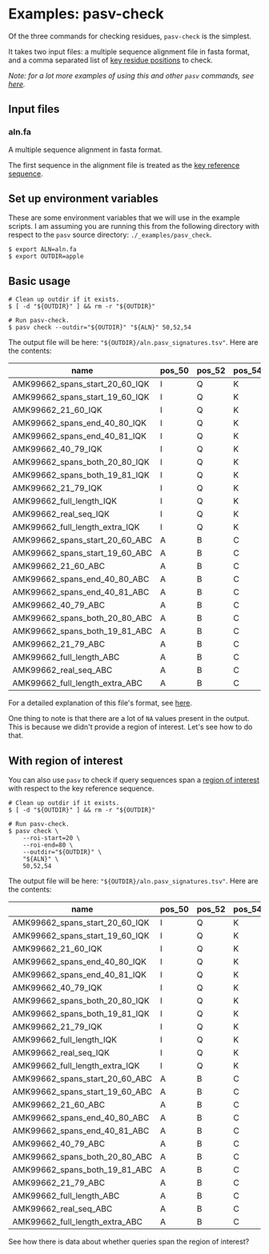 # Examples: pasv-check

Of the three commands for checking residues, `pasv-check` is the simplest.

It takes two input files: a multiple sequence alignment file in fasta format, and a comma separated list of [key residue positions](./todo.md) to check.

*Note: for a lot more examples of using this and other `pasv` commands, see [here](./tons-of-examples.md).*

## Input files

### aln.fa

A multiple sequence alignment in fasta format.

The first sequence in the alignment file is treated as the [key reference sequence](./todo.md).

## Set up environment variables

These are some environment variables that we will use in the example scripts.  I am assuming you are running this from the following directory with respect to the `pasv` source directory: `./_examples/pasv_check`.

```
$ export ALN=aln.fa
$ export OUTDIR=apple
```

## Basic usage

```
# Clean up outdir if it exists.
$ [ -d "${OUTDIR}" ] && rm -r "${OUTDIR}"

# Run pasv-check.
$ pasv check --outdir="${OUTDIR}" "${ALN}" 50,52,54
```

The output file will be here: `"${OUTDIR}/aln.pasv_signatures.tsv"`.  Here are the contents:

| name                           | pos_50 | pos_52 | pos_54 | signature | spans_start | spans_end | spans |
|--------------------------------|--------|--------|--------|-----------|-------------|-----------|-------|
| AMK99662_spans_start_20_60_IQK | I      | Q      | K      | IQK       | NA          | NA        | NA    |
| AMK99662_spans_start_19_60_IQK | I      | Q      | K      | IQK       | NA          | NA        | NA    |
| AMK99662_21_60_IQK             | I      | Q      | K      | IQK       | NA          | NA        | NA    |
| AMK99662_spans_end_40_80_IQK   | I      | Q      | K      | IQK       | NA          | NA        | NA    |
| AMK99662_spans_end_40_81_IQK   | I      | Q      | K      | IQK       | NA          | NA        | NA    |
| AMK99662_40_79_IQK             | I      | Q      | K      | IQK       | NA          | NA        | NA    |
| AMK99662_spans_both_20_80_IQK  | I      | Q      | K      | IQK       | NA          | NA        | NA    |
| AMK99662_spans_both_19_81_IQK  | I      | Q      | K      | IQK       | NA          | NA        | NA    |
| AMK99662_21_79_IQK             | I      | Q      | K      | IQK       | NA          | NA        | NA    |
| AMK99662_full_length_IQK       | I      | Q      | K      | IQK       | NA          | NA        | NA    |
| AMK99662_real_seq_IQK          | I      | Q      | K      | IQK       | NA          | NA        | NA    |
| AMK99662_full_length_extra_IQK | I      | Q      | K      | IQK       | NA          | NA        | NA    |
| AMK99662_spans_start_20_60_ABC | A      | B      | C      | ABC       | NA          | NA        | NA    |
| AMK99662_spans_start_19_60_ABC | A      | B      | C      | ABC       | NA          | NA        | NA    |
| AMK99662_21_60_ABC             | A      | B      | C      | ABC       | NA          | NA        | NA    |
| AMK99662_spans_end_40_80_ABC   | A      | B      | C      | ABC       | NA          | NA        | NA    |
| AMK99662_spans_end_40_81_ABC   | A      | B      | C      | ABC       | NA          | NA        | NA    |
| AMK99662_40_79_ABC             | A      | B      | C      | ABC       | NA          | NA        | NA    |
| AMK99662_spans_both_20_80_ABC  | A      | B      | C      | ABC       | NA          | NA        | NA    |
| AMK99662_spans_both_19_81_ABC  | A      | B      | C      | ABC       | NA          | NA        | NA    |
| AMK99662_21_79_ABC             | A      | B      | C      | ABC       | NA          | NA        | NA    |
| AMK99662_full_length_ABC       | A      | B      | C      | ABC       | NA          | NA        | NA    |
| AMK99662_real_seq_ABC          | A      | B      | C      | ABC       | NA          | NA        | NA    |
| AMK99662_full_length_extra_ABC | A      | B      | C      | ABC       | NA          | NA        | NA    |

For a detailed explanation of this file's format, see [here](./todo.md).

One thing to note is that there are a lot of `NA` values present in the output.  This is because we didn't provide a region of interest.  Let's see how to do that.

## With region of interest

You can also use `pasv` to check if query sequences span a [region of interest](./todo.md) with respect to the key reference sequence.

```
# Clean up outdir if it exists.
$ [ -d "${OUTDIR}" ] && rm -r "${OUTDIR}"

# Run pasv-check.
$ pasv check \
    --roi-start=20 \
    --roi-end=80 \
    --outdir="${OUTDIR}" \
    "${ALN}" \
    50,52,54
```

The output file will be here: `"${OUTDIR}/aln.pasv_signatures.tsv"`.  Here are the contents:

| name                           | pos_50 | pos_52 | pos_54 | signature | spans_start | spans_end | spans   |
|--------------------------------|--------|--------|--------|-----------|-------------|-----------|---------|
| AMK99662_spans_start_20_60_IQK | I      | Q      | K      | IQK       | Yes         | No        | Start   |
| AMK99662_spans_start_19_60_IQK | I      | Q      | K      | IQK       | Yes         | No        | Start   |
| AMK99662_21_60_IQK             | I      | Q      | K      | IQK       | No          | No        | Neither |
| AMK99662_spans_end_40_80_IQK   | I      | Q      | K      | IQK       | No          | Yes       | End     |
| AMK99662_spans_end_40_81_IQK   | I      | Q      | K      | IQK       | No          | Yes       | End     |
| AMK99662_40_79_IQK             | I      | Q      | K      | IQK       | No          | No        | Neither |
| AMK99662_spans_both_20_80_IQK  | I      | Q      | K      | IQK       | Yes         | Yes       | Both    |
| AMK99662_spans_both_19_81_IQK  | I      | Q      | K      | IQK       | Yes         | Yes       | Both    |
| AMK99662_21_79_IQK             | I      | Q      | K      | IQK       | No          | No        | Neither |
| AMK99662_full_length_IQK       | I      | Q      | K      | IQK       | Yes         | Yes       | Both    |
| AMK99662_real_seq_IQK          | I      | Q      | K      | IQK       | Yes         | Yes       | Both    |
| AMK99662_full_length_extra_IQK | I      | Q      | K      | IQK       | Yes         | Yes       | Both    |
| AMK99662_spans_start_20_60_ABC | A      | B      | C      | ABC       | Yes         | No        | Start   |
| AMK99662_spans_start_19_60_ABC | A      | B      | C      | ABC       | Yes         | No        | Start   |
| AMK99662_21_60_ABC             | A      | B      | C      | ABC       | No          | No        | Neither |
| AMK99662_spans_end_40_80_ABC   | A      | B      | C      | ABC       | No          | Yes       | End     |
| AMK99662_spans_end_40_81_ABC   | A      | B      | C      | ABC       | No          | Yes       | End     |
| AMK99662_40_79_ABC             | A      | B      | C      | ABC       | No          | No        | Neither |
| AMK99662_spans_both_20_80_ABC  | A      | B      | C      | ABC       | Yes         | Yes       | Both    |
| AMK99662_spans_both_19_81_ABC  | A      | B      | C      | ABC       | Yes         | Yes       | Both    |
| AMK99662_21_79_ABC             | A      | B      | C      | ABC       | No          | No        | Neither |
| AMK99662_full_length_ABC       | A      | B      | C      | ABC       | Yes         | Yes       | Both    |
| AMK99662_real_seq_ABC          | A      | B      | C      | ABC       | Yes         | Yes       | Both    |
| AMK99662_full_length_extra_ABC | A      | B      | C      | ABC       | Yes         | Yes       | Both    |

See how there is data about whether queries span the region of interest?
